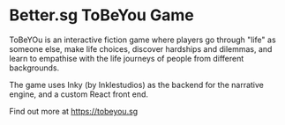 # Better.sg ToBeYou Game

ToBeYOu is an interactive fiction game where players go through "life" as someone else, make life choices, discover hardships and dilemmas, and learn to empathise with the life journeys of people from different backgrounds.

The game uses Inky (by Inklestudios) as the backend for the narrative engine, and a custom React front end.

Find out more at https://tobeyou.sg
